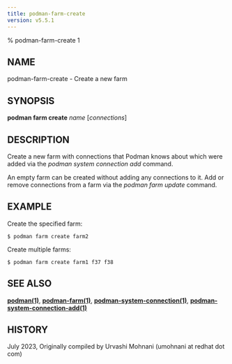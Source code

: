 ```yaml
---
title: podman-farm-create
version: v5.5.1
---
```


% podman-farm-create 1

## NAME
podman\-farm\-create - Create a new farm

## SYNOPSIS
**podman farm create** *name* [*connections*]

## DESCRIPTION
Create a new farm with connections that Podman knows about which were added via the
*podman system connection add* command.

An empty farm can be created without adding any connections to it. Add or remove
connections from a farm via the *podman farm update* command.

## EXAMPLE



Create the specified farm:
```
$ podman farm create farm2
```

Create multiple farms:
```
$ podman farm create farm1 f37 f38
```

## SEE ALSO
**[podman(1)](podman.1.md)**, **[podman-farm(1)](podman-farm.1.md)**, **[podman-system-connection(1)](podman-system-connection.1.md)**, **[podman-system-connection-add(1)](podman-system-connection-add.1.md)**

## HISTORY
July 2023, Originally compiled by Urvashi Mohnani (umohnani at redhat dot com)
